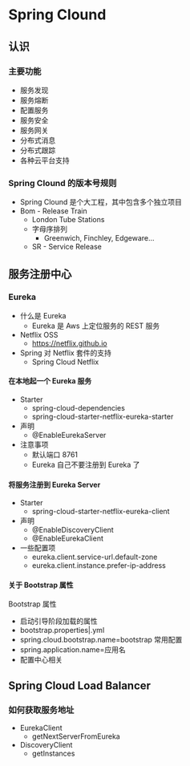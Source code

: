 # Spring Clound
## 认识
### 主要功能
- 服务发现
- 服务熔断
- 配置服务
- 服务安全
- 服务网关
- 分布式消息
- 分布式跟踪
- 各种云平台支持

### Spring Clound 的版本号规则
- Spring Clound 是个大工程，其中包含多个独立项目
- Bom - Release Train
	 - London Tube Stations
	 - 字母序排列
	 	- Greenwich, Finchley, Edgeware...
	 - SR - Service Release

## 服务注册中心
### Eureka
- 什么是 Eureka
	- Eureka 是 Aws 上定位服务的 REST 服务
- Netflix OSS
	- https://netflix.github.io
- Spring 对 Netflix 套件的支持
	- Spring Cloud Netflix

#### 在本地起一个 Eureka 服务
- Starter 
	- spring-cloud-dependencies
	- spring-cloud-starter-netflix-eureka-starter
- 声明
	- @EnableEurekaServer
- 注意事项
	- 默认端口 8761
	- Eureka 自己不要注册到 Eureka 了

#### 将服务注册到 Eureka Server
- Starter
	- spring-cloud-starter-netflix-eureka-client
- 声明
	- @EnableDiscoveryClient
	- @EnableEurekaClient
- 一些配置项
	- eureka.client.service-url.default-zone
	- eureka.client.instance.prefer-ip-address

#### 关于 Bootstrap 属性
Bootstrap 属性
- 启动引导阶段加载的属性
- bootstrap.properties|.yml
- spring.cloud.bootstrap.name=bootstrap
常用配置
- spring.application.name=应用名
- 配置中心相关

## Spring Cloud Load Balancer
### 如何获取服务地址
- EurekaClient
	- getNextServerFromEureka
- DiscoveryClient
	- getInstances